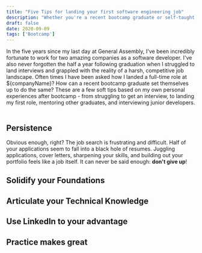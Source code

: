 ```yaml
---
title: "Five Tips for landing your first software engineering job"
description: "Whether you're a recent bootcamp graduate or self-taught, landing that first professional dev role is daunting.  Here are five key pieces of advice, from own my experiences, that I believe make a difference in the job hunt."
draft: false
date: 2020-09-09
tags: ['Bootcamp']
---
```


In the five years since my last day at General Assembly, I've been incredibly fortunate to work for two amazing companies as a software developer.  I've also never forgotten the half a year following graduation when I struggled to land interviews and grappled with the reality of a harsh, competitive job landscape.  Often times I have been asked how I landed a full-time role at ${companyName}?  How can a recent bootcamp graduate set themselves up to do the same?  These are a few soft tips based on my own personal experiences after bootcamp - from struggling to get an interview, to landing my first role, mentoring other graduates, and interviewing junior developers.<br /><br />

## Persistence

Obvious enough, right?  The job search is frustrating and difficult.  Half of your applications seem to fall into a black hole of resumes.  Juggling applications, cover letters, sharpening your skills, and building out your portfolio feels like a job itself.  It can never be said enough:  <b>don't give up</b>!

## Solidify your Foundations

## Articulate your Technical Knowledge

## Use LinkedIn to your advantage

## Practice makes great
